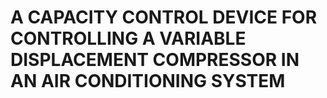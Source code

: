 # A CAPACITY CONTROL DEVICE FOR CONTROLLING A VARIABLE DISPLACEMENT COMPRESSOR IN AN AIR CONDITIONING SYSTEM